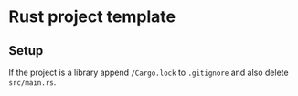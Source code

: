 # Rust project template

## Setup

If the project is a library append `/Cargo.lock` to `.gitignore` and also delete `src/main.rs`.
